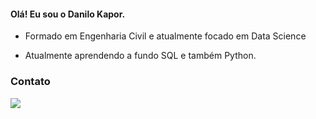 #### Olá! Eu sou o Danilo Kapor.

- Formado em Engenharia Civil e atualmente focado em Data Science

- Atualmente aprendendo a fundo SQL e também Python.


### Contato
 <a href="https://www.linkedin.com/in/danilo-kapor-476651a8/" target="_blank"><img src="https://img.shields.io/badge/-LinkedIn-%230077B5?style=for-the-badge&logo=linkedin&logoColor=white" target="_blank"></a> 
